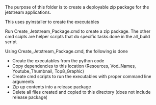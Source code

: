 The purpose of this folder is to create a deployable zip package for the jetstream applications.

This uses pyinstaller to create the executables

Run Create_Jetstream_Package.cmd to create a zip package.
The other cmd scipts are helper scripts that do specific tasks done in the all_build script

Using Create_Jetstream_Package.cmd, the following is done
* Create the executables from the python code
* Copy dependencies to this location (Resources, Vod_Names, Youtube_Thumbnail, Top8_Graphic)
* Create cmd scripts to run the executables with proper command line arguments
* Zip up contents into a release package
* Delete all files created and copied to this directory (does not include release package)

